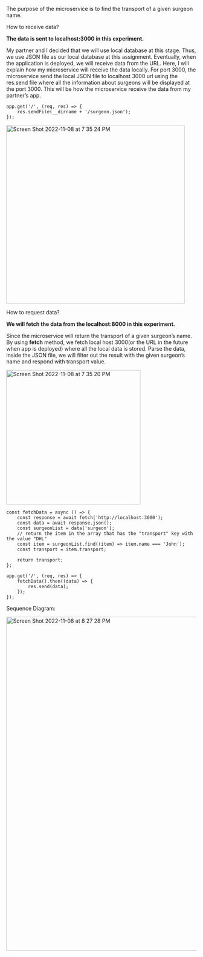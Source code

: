 
The purpose of the microservice is to find the transport of a given surgeon name.

How to receive data?

**The data is sent to localhost:3000 in this experiment.**

My partner and I decided that we will use local database at this stage. Thus, we use JSON file as our local database at this assignment. Eventually, when the application is deployed, we will receive data from the URL.  Here, I will explain how my microservice will receive the data locally. For port 3000, the microservice send the local JSON file to localhost 3000 url using the res.send file where all the information about surgeons will be displayed at the port 3000. This will be how the microservice receive the data from my partner’s app.

```
app.get('/', (req, res) => {
	res.sendFile(__dirname + '/surgeon.json');
});

```

<img width="472" alt="Screen Shot 2022-11-08 at 7 35 24 PM" src="https://user-images.githubusercontent.com/76983601/200707119-290ca144-fca7-4dfc-95db-56cd8921f5f2.png">

How to request data?

**We will fetch the data from the localhost:8000 in this experiment.**

Since the microservice will return the transport of a given surgeon’s name. By using **fetch** method, we fetch local host 3000(or the URL in the future when app is deployed) where all the local data is stored. Parse the data, inside the JSON file, we will filter out the result with the given surgeon’s name and respond with transport value.

<img width="355" alt="Screen Shot 2022-11-08 at 7 35 20 PM" src="https://user-images.githubusercontent.com/76983601/200707134-8a448ab6-5c3d-4529-b121-73edfeb79391.png">

```
const fetchData = async () => {
	const response = await fetch('http://localhost:3000');
	const data = await response.json();
	const surgeonList = data['surgeon'];
	// return the item in the array that has the "transport" key with the value "DHL"
	const item = surgeonList.find((item) => item.name === 'John');
	const transport = item.transport;

	return transport;
};

app.get('/', (req, res) => {
	fetchData().then((data) => {
		res.send(data);
	});
});
```

Sequence Diagram:

<img width="882" alt="Screen Shot 2022-11-08 at 8 27 28 PM" src="https://user-images.githubusercontent.com/76983601/200714215-a59863c1-ea17-4a8e-9db5-fd38a2ee613f.png">


